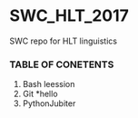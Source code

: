 # SWC_HLT_2017
SWC repo for HLT linguistics

### TABLE OF CONETENTS
1. Bash leession
2. Git
*hello
3. PythonJubiter

